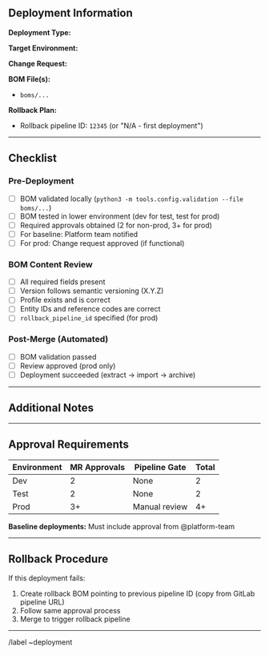 ## Deployment Information

**Deployment Type:** <!-- baseline / functional / rollback -->

**Target Environment:** <!-- dev / test / prod -->

**Change Request:** <!-- CR-XXXXX or N/A for baseline -->

**BOM File(s):**
<!-- List BOM files being deployed -->
- `boms/...`

**Rollback Plan:**
<!-- For prod deployments, specify rollback pipeline ID or state if none exists -->
- Rollback pipeline ID: `12345` (or "N/A - first deployment")

---

## Checklist

### Pre-Deployment
- [ ] BOM validated locally (`python3 -m tools.config.validation --file boms/...`)
- [ ] BOM tested in lower environment (dev for test, test for prod)
- [ ] Required approvals obtained (2 for non-prod, 3+ for prod)
- [ ] For baseline: Platform team notified
- [ ] For prod: Change request approved (if functional)

### BOM Content Review
- [ ] All required fields present
- [ ] Version follows semantic versioning (X.Y.Z)
- [ ] Profile exists and is correct
- [ ] Entity IDs and reference codes are correct
- [ ] `rollback_pipeline_id` specified (for prod)

### Post-Merge (Automated)
- [ ] BOM validation passed
- [ ] Review approved (prod only)
- [ ] Deployment succeeded (extract → import → archive)

---

## Additional Notes
<!-- Add any special instructions, dependencies, or context -->

---

## Approval Requirements

| Environment | MR Approvals | Pipeline Gate | Total |
|-------------|--------------|---------------|-------|
| Dev | 2 | None | 2 |
| Test | 2 | None | 2 |
| Prod | 3+ | Manual review | 4+ |

**Baseline deployments:** Must include approval from @platform-team

---

## Rollback Procedure

If this deployment fails:
1. Create rollback BOM pointing to previous pipeline ID (copy from GitLab pipeline URL)
2. Follow same approval process
3. Merge to trigger rollback pipeline

---

/label ~deployment
<!-- Add additional labels: ~baseline, ~functional, ~rollback, ~prod, ~test, ~dev -->

